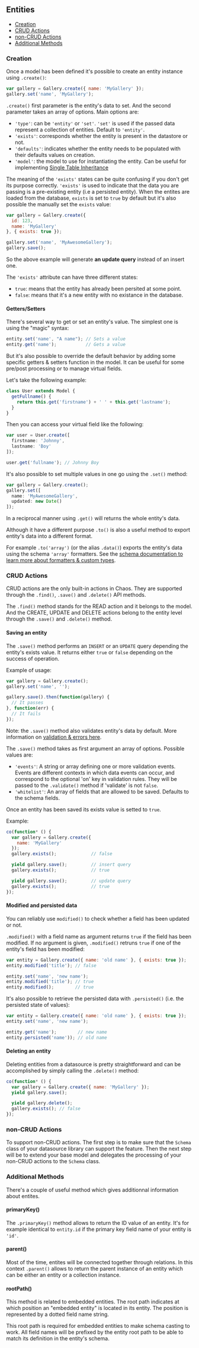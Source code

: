 ## Entities

* [Creation](#creation)
* [CRUD Actions](#crud)
* [non-CRUD Actions](#non-crud)
* [Additional Methods](#methods)

### <a name="creation"></a>Creation

Once a model has been defined it's possible to create an entity instance using `.create()`:

```js
var gallery = Gallery.create({ name: 'MyGallery' });
gallery.set('name', 'MyGallery');
```

`.create()` first parameter is the entity's data to set. And the second parameter takes an array of options. Main options are:

* `'type'`: can be `'entity'` or `'set'`. `'set'` is used if the passed data represent a collection of entities. Default to `'entity'`.
* `'exists'`: corresponds whether the entity is present in the datastore or not.
* `'defaults'`: indicates whether the entity needs to be populated with their defaults values on creation.
* `'model'`: the model to use for instantiating the entity. Can be useful for implementing [Single Table Inheritance](http://martinfowler.com/eaaCatalog/singleTableInheritance.html)

The meaning of the `'exists'` states can be quite confusing if you don't get its purpose correctly. `'exists'` is used to indicate that the data you are passing is a pre-existing entity (i.e a persisted entity). When the entites are loaded from the database, `exists` is set to `true` by default but it's also possible the manually set the `exists` value:

```js
var gallery = Gallery.create({
  id: 123,
  name: 'MyGallery'
}, { exists: true });

gallery.set('name', 'MyAwesomeGallery');
gallery.save();
```

So the above example will generate **an update query** instead of an insert one.

The `'exists'` attribute can have three different states:

* `true`: means that the entity has already been persited at some point.
* `false`: means that it's a new entity with no existance in the database.

#### Getters/Setters

There's several way to get or set an entity's value. The simplest one is using the "magic" syntax:

```js
entity.set('name', "A name"); // Sets a value
entity.get('name');           // Gets a value
```

But it's also possible to override the default behavior by adding some specific getters & setters function in the model. It can be useful for some pre/post processing or to manage virtual fields.

Let's take the following example:

```js
class User extends Model {
  getFullname() {
    return this.get('firstname') + ' ' + this.get('lastname');
  }
}
```

Then you can access your virtual field like the following:

```js
var user = User.create([
  firstname: 'Johnny',
  lastname: 'Boy'
]);

user.get('fullname'); // Johnny Boy
```

It's also possible to set multiple values in one go using the `.set()` method:

```js
var gallery = Gallery.create();
gallery.set([
  name: 'MyAwesomeGallery',
  updated: new Date()
]);
```

In a reciprocal manner using `.get()` will returns the whole entity's data.

Although it have a different purpose `.to()` is also a useful method to export entity's data into a different format.

For example `.to('array')` (or the alias `.data()`) exports the entity's data using the schema `'array'` formatters. See the [schema documentation to learn more about formatters & custom types](schemas.md).

### <a name="crud"></a>CRUD Actions

CRUD actions are the only built-in actions in Chaos. They are supported through the `.find()`, `.save()` and `.delete()` API methods.

The `.find()` method stands for the READ action and it belongs to the model. And the CREATE, UPDATE and DELETE actions belong to the entity level through the `.save()` and `.delete()` method.

#### Saving an entity

The `.save()` method performs an `INSERT` or an `UPDATE` query depending the entity's exists value. It returns either `true` or `false` depending on the success of operation.

Example of usage:

```js
var gallery = Gallery.create();
gallery.set('name', '');

gallery.save().then(function(gallery) {
  // It passes
}, function(err) {
  // It fails
});
```

Note: the `.save()` method also validates entity's data by default. More information on [validation & errors here](models.md#validations).

The `.save()` method takes as first argument an array of options. Possible values are:

* `'events'`: A string or array defining one or more validation events. Events are different contexts in which data events can occur, and correspond to the optional 'on' key in validation rules. They will be passed to the `.validate()` method if 'validate' is not `false`.
* `'whitelist'`: An array of fields that are allowed to be saved. Defaults to the schema fields.

Once an entity has been saved its exists value is setted to `true`.

Example:

```js
co(function* () {
  var gallery = Gallery.create({
    name: 'MyGallery'
  });
  gallery.exists();             // false

  yield gallery.save();         // insert query
  gallery.exists();             // true

  yield gallery.save();         // update query
  gallery.exists();             // true
});
```

#### Modified and persisted data

You can reliably use `modified()` to check whether a field has been updated or not.

`.modified()` with a field name as argument returns `true` if the field has been modified. If no argument is given, `.modified()` retruns `true` if one of the entity's field has been modified:

```js
var entity = Gallery.create({ name: 'old name' }, { exists: true });
entity.modified('title'); // false

entity.set('name', 'new name');
entity.modified('title'); // true
entity.modified();        // true
```

It's also possible to retrieve the persisted data with `.persisted()` (i.e. the persisted state of values):

```js
var entity = Gallery.create({ name: 'old name' }, { exists: true });
entity.set('name', 'new name');

entity.get('name');        // new name
entity.persisted('name')); // old name
```

#### Deleting an entity

Deleting entities from a datasource is pretty straightforward and can be accomplished by simply calling the `.delete()` method:

```js
co(function* () {
  var gallery = Gallery.create({ name: 'MyGallery' });
  yield gallery.save();

  yield gallery.delete();
  gallery.exists(); // false
});
```

### <a name="non-crud"></a>non-CRUD Actions

To support non-CRUD actions. The first step is to make sure that the `Schema` class of your datasource library can support the feature. Then the next step will be to extend your base model and delegates the processing of your non-CRUD actions to the `Schema` class.

### <a name="methods"></a>Additional Methods

There's a couple of useful method which gives additionnal information about entites.

#### primaryKey()

The `.primaryKey()` method allows to return the ID value of an entity. It's for example identical to `entity.id` if the primary key field name of your entity is `'id'`.

#### parent()

Most of the time, entites will be connected together through relations. In this context `.parent()` allows to return the parent instance of an entity which can be either an entity or a collection instance.

#### rootPath()

This method is related to embedded entities. The root path indicates at which position an "embedded entity" is located in its entity. The position is represented by a dotted field name string.

This root path is required for embedded entities to make schema casting to work. All field names will be prefixed by the entity root path to be able to match its definition in the entity's schema.

